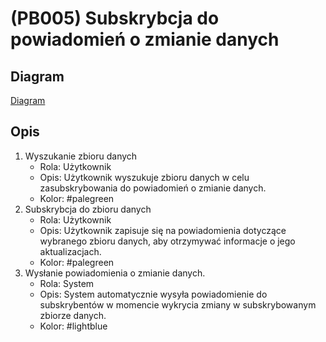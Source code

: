 # (PB005) Subskrybcja do powiadomień o zmianie danych

## Diagram

[Diagram](PB005.puml)

## Opis

1. Wyszukanie zbioru danych
    - Rola: Użytkownik
    - Opis: Użytkownik wyszukuje zbioru danych w celu zasubskrybowania do powiadomień o zmianie danych.
    - Kolor: #palegreen
2. Subskrybcja do zbioru danych
    - Rola: Użytkownik
    - Opis: Użytkownik zapisuje się na powiadomienia dotyczące wybranego zbioru danych, aby otrzymywać informacje o jego aktualizacjach.
    - Kolor: #palegreen
3. Wysłanie powiadomienia o zmianie danych.
    - Rola: System
    - Opis: System automatycznie wysyła powiadomienie do subskrybentów w momencie wykrycia zmiany w subskrybowanym zbiorze danych.
    - Kolor: #lightblue
